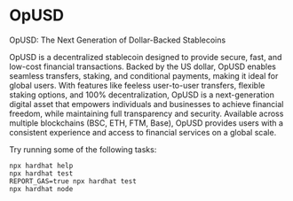 # OpUSD

OpUSD: The Next Generation of Dollar-Backed Stablecoins

OpUSD is a decentralized stablecoin designed to provide secure, fast, and low-cost financial transactions. Backed by the US dollar, OpUSD enables seamless transfers, staking, and conditional payments, making it ideal for global users. With features like feeless user-to-user transfers, flexible staking options, and 100% decentralization, OpUSD is a next-generation digital asset that empowers individuals and businesses to achieve financial freedom, while maintaining full transparency and security. Available across multiple blockchains (BSC, ETH, FTM, Base), OpUSD provides users with a consistent experience and access to financial services on a global scale.

Try running some of the following tasks:

```shell
npx hardhat help
npx hardhat test
REPORT_GAS=true npx hardhat test
npx hardhat node
```

